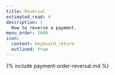 ```yaml
---
title: Reversal
estimated_read: 4
description: |
  How to reverse a payment.
menu_order: 1600
icon:
  content: keyboard_return
  outlined: true
---
```


{% include payment-order-reversal.md %}
